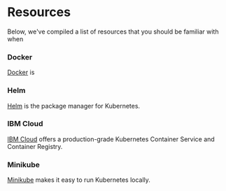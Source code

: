 # Resources

Below, we've compiled a list of resources that you should be familiar with when 

### Docker

[Docker](https://www.docker.com/) is 

### Helm

[Helm](https://github.com/kubernetes/helm) is the package manager for Kubernetes.

### IBM Cloud
[IBM Cloud](https://www.ibm.com/cloud/) offers a production-grade Kubernetes Container Service and Container Registry.

### Minikube

[Minikube](https://kubernetes.io/docs/getting-started-guides/minikube/) makes it easy to run Kubernetes locally.
